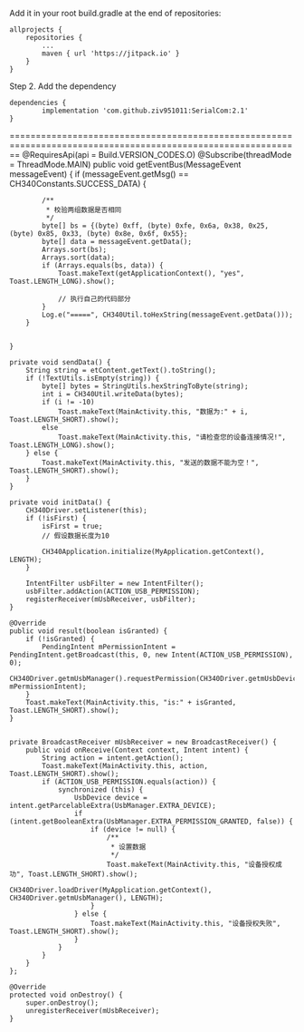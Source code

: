 Add it in your root build.gradle at the end of repositories:

	allprojects {
		repositories {
			...
			maven { url 'https://jitpack.io' }
		}
	}
Step 2. Add the dependency

	dependencies {
	        implementation 'com.github.ziv951011:SerialCom:2.1'
	}

==============================================================================================================
    @RequiresApi(api = Build.VERSION_CODES.O)
    @Subscribe(threadMode = ThreadMode.MAIN)
    public void getEventBus(MessageEvent messageEvent) {
        if (messageEvent.getMsg() == CH340Constants.SUCCESS_DATA) {

            /**
             * 校验两组数据是否相同
             */
            byte[] bs = {(byte) 0xff, (byte) 0xfe, 0x6a, 0x38, 0x25, (byte) 0x85, 0x33, (byte) 0x8e, 0x6f, 0x55};
            byte[] data = messageEvent.getData();
            Arrays.sort(bs);
            Arrays.sort(data);
            if (Arrays.equals(bs, data)) {
                Toast.makeText(getApplicationContext(), "yes", Toast.LENGTH_LONG).show();

                // 执行自己的代码部分
            }
            Log.e("=====", CH340Util.toHexString(messageEvent.getData()));
        }


    }

    private void sendData() {
        String string = etContent.getText().toString();
        if (!TextUtils.isEmpty(string)) {
            byte[] bytes = StringUtils.hexStringToByte(string);
            int i = CH340Util.writeData(bytes);
            if (i != -10)
                Toast.makeText(MainActivity.this, "数据为:" + i, Toast.LENGTH_SHORT).show();
            else
                Toast.makeText(MainActivity.this, "请检查您的设备连接情况!", Toast.LENGTH_LONG).show();
        } else {
            Toast.makeText(MainActivity.this, "发送的数据不能为空！", Toast.LENGTH_SHORT).show();
        }
    }

    private void initData() {
        CH340Driver.setListener(this);
        if (!isFirst) {
            isFirst = true;
            // 假设数据长度为10

            CH340Application.initialize(MyApplication.getContext(), LENGTH);
        }

        IntentFilter usbFilter = new IntentFilter();
        usbFilter.addAction(ACTION_USB_PERMISSION);
        registerReceiver(mUsbReceiver, usbFilter);
    }

    @Override
    public void result(boolean isGranted) {
        if (!isGranted) {
            PendingIntent mPermissionIntent = PendingIntent.getBroadcast(this, 0, new Intent(ACTION_USB_PERMISSION), 0);
            CH340Driver.getmUsbManager().requestPermission(CH340Driver.getmUsbDevice(), mPermissionIntent);
        }
        Toast.makeText(MainActivity.this, "is:" + isGranted, Toast.LENGTH_SHORT).show();
    }


    private BroadcastReceiver mUsbReceiver = new BroadcastReceiver() {
        public void onReceive(Context context, Intent intent) {
            String action = intent.getAction();
            Toast.makeText(MainActivity.this, action, Toast.LENGTH_SHORT).show();
            if (ACTION_USB_PERMISSION.equals(action)) {
                synchronized (this) {
                    UsbDevice device = intent.getParcelableExtra(UsbManager.EXTRA_DEVICE);
                    if (intent.getBooleanExtra(UsbManager.EXTRA_PERMISSION_GRANTED, false)) {
                        if (device != null) {
                            /**
                             * 设置数据
                             */
                            Toast.makeText(MainActivity.this, "设备授权成功", Toast.LENGTH_SHORT).show();
                            CH340Driver.loadDriver(MyApplication.getContext(), CH340Driver.getmUsbManager(), LENGTH);
                        }
                    } else {
                        Toast.makeText(MainActivity.this, "设备授权失败", Toast.LENGTH_SHORT).show();
                    }
                }
            }
        }
    };

    @Override
    protected void onDestroy() {
        super.onDestroy();
        unregisterReceiver(mUsbReceiver);
    }
